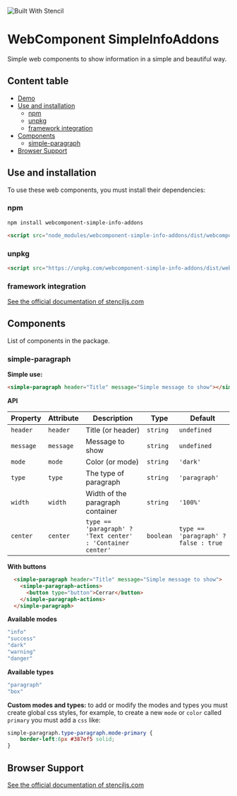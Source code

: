
![Built With Stencil](https://img.shields.io/badge/-Built%20With%20Stencil-16161d.svg?logo=data%3Aimage%2Fsvg%2Bxml%3Bbase64%2CPD94bWwgdmVyc2lvbj0iMS4wIiBlbmNvZGluZz0idXRmLTgiPz4KPCEtLSBHZW5lcmF0b3I6IEFkb2JlIElsbHVzdHJhdG9yIDE5LjIuMSwgU1ZHIEV4cG9ydCBQbHVnLUluIC4gU1ZHIFZlcnNpb246IDYuMDAgQnVpbGQgMCkgIC0tPgo8c3ZnIHZlcnNpb249IjEuMSIgaWQ9IkxheWVyXzEiIHhtbG5zPSJodHRwOi8vd3d3LnczLm9yZy8yMDAwL3N2ZyIgeG1sbnM6eGxpbms9Imh0dHA6Ly93d3cudzMub3JnLzE5OTkveGxpbmsiIHg9IjBweCIgeT0iMHB4IgoJIHZpZXdCb3g9IjAgMCA1MTIgNTEyIiBzdHlsZT0iZW5hYmxlLWJhY2tncm91bmQ6bmV3IDAgMCA1MTIgNTEyOyIgeG1sOnNwYWNlPSJwcmVzZXJ2ZSI%2BCjxzdHlsZSB0eXBlPSJ0ZXh0L2NzcyI%2BCgkuc3Qwe2ZpbGw6I0ZGRkZGRjt9Cjwvc3R5bGU%2BCjxwYXRoIGNsYXNzPSJzdDAiIGQ9Ik00MjQuNywzNzMuOWMwLDM3LjYtNTUuMSw2OC42LTkyLjcsNjguNkgxODAuNGMtMzcuOSwwLTkyLjctMzAuNy05Mi43LTY4LjZ2LTMuNmgzMzYuOVYzNzMuOXoiLz4KPHBhdGggY2xhc3M9InN0MCIgZD0iTTQyNC43LDI5Mi4xSDE4MC40Yy0zNy42LDAtOTIuNy0zMS05Mi43LTY4LjZ2LTMuNkgzMzJjMzcuNiwwLDkyLjcsMzEsOTIuNyw2OC42VjI5Mi4xeiIvPgo8cGF0aCBjbGFzcz0ic3QwIiBkPSJNNDI0LjcsMTQxLjdIODcuN3YtMy42YzAtMzcuNiw1NC44LTY4LjYsOTIuNy02OC42SDMzMmMzNy45LDAsOTIuNywzMC43LDkyLjcsNjguNlYxNDEuN3oiLz4KPC9zdmc%2BCg%3D%3D&colorA=16161d&style=flat-square)

# WebComponent SimpleInfoAddons
Simple web components to show information in a simple and beautiful way.

## Content table
 - [Demo](https://freeintelligence.github.io/webcomponent-simple-info-addons/)
 - [Use and installation](#use-and-installation)
	 - [npm](#npm)
	 - [unpkg](#unpkg)
	 - [framework integration](https://stenciljs.com/docs/overview)
 - [Components](#components)
	 - [simple-paragraph](#simple-paragraph)
 - [Browser Support](https://stenciljs.com/docs/browser-support)

## Use and installation
To use these web components, you must install their dependencies:
### npm
```bash
npm install webcomponent-simple-info-addons
```
```html
<script src="node_modules/webcomponent-simple-info-addons/dist/webcomponent-simple-info-addons.js"></script>
```
### unpkg
```html
<script src="https://unpkg.com/webcomponent-simple-info-addons/dist/webcomponent-simple-info-addons.js"></script>
```
### framework integration
[See the official documentation of stenciljs.com](https://stenciljs.com/docs/overview)

## Components
List of components in the package.

### simple-paragraph

**Simple use:**
```html
<simple-paragraph header="Title" message="Simple message to show"></simple-paragraph>
```

**API**

| Property | Attribute | Description | Type | Default |
| --------- | --------- | ------------------------- | --------- | ------------- |
| `header` | `header` | Title (or header) | `string` | `undefined` |
| `message` | `message` | Message to show | `string` | `undefined` |
| `mode` | `mode` | Color (or mode) | `string` | `'dark'` |
| `type` | `type` | The type of paragraph | `string` | `'paragraph'` |
| `width` | `width` | Width of the paragraph container | `string` | `'100%'` |
| `center` | `center` | `type == 'paragraph' ? 'Text center' : 'Container center'` | `boolean` | `type == 'paragraph' ? false : true` |

**With buttons**

```html
  <simple-paragraph header="Title" message="Simple message to show">
    <simple-paragraph-actions>
      <button type="button">Cerrar</button>
    </simple-paragraph-actions>
  </simple-paragraph>
```

**Available modes**

```js
"info"
"success"
"dark"
"warning"
"danger"
```

**Available types**

```js
"paragraph"
"box"
```

**Custom modes and types:** to add or modify the modes and types you must create global css styles, for example, to create a new `mode` or `color` called `primary` you must add a `css` like:

```css
simple-paragraph.type-paragraph.mode-primary {
    border-left:6px #387ef5 solid;
}
```

## Browser Support
[See the official documentation of stenciljs.com](https://stenciljs.com/docs/browser-support)

